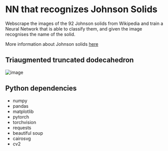 # NN that recognizes Johnson Solids
Webscrape the images of the 92 Johnson solids from Wikipedia and train a Neural Network that is able to classify them, and given the image recognises the name of the solid.

More information about Johnson solids [here](https://en.wikipedia.org/wiki/Johnson_solid)

## Triaugmented truncated dodecahedron
![image](https://github.com/user-attachments/assets/64fd6c7f-814e-4876-96c2-7033a8de42cd)

## Python dependencies
- numpy
- pandas
- matplotlib
- pytorch
- torchvision
- requests
- beautiful soup
- cairosvg
- cv2
